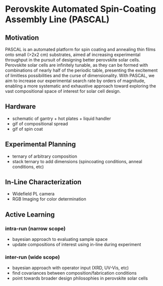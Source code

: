 # Perovskite Automated Spin-Coating Assembly Line (PASCAL)

## Motivation

PASCAL is an automated platform for spin coating and annealing thin films onto small (>2x2 cm) substrates, aimed af increasing experimental throughput in the pursuit of designing better perovskite solar cells. Perovskite solar cells are infinitely tunable, as they can be formed with combinations of nearly half of the periodic table, presenting the excitement of limitless possibilities and the curse of dimensionality. With PASCAL, we aim to increase our experimental search rate by orders of magnitude, enabling a more systematic and exhaustive approach toward exploring the vast compositional space of interest for solar cell design.

## Hardware

- schematic of gantry + hot plates + liquid handler
- gif of compositional spread
- gif of spin coat

## Experimental Planning

- ternary of arbitrary composition
- stack ternary to add dimensions (spincoating conditions, anneal conditions, etc)


## In-Line Characterization

- Widefield PL camera
- RGB Imaging for color determination

## Active Learning

### intra-run (narrow scope)
- bayesian approach to evaluating sample space
- update compositions of interest using in-line during experiment

### inter-run (wide scope)

- bayesian approach with operator input (XRD, UV-Vis, etc)
- find covariances between composition/fabrication conditions
- point towards broader design philosophies in perovskite solar cells
